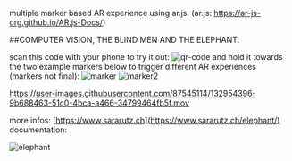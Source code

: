 
multiple marker based AR experience using ar.js. (ar.js: https://ar-js-org.github.io/AR.js-Docs/) 

##COMPUTER VISION, THE BLIND MEN AND THE ELEPHANT.

scan this code with your phone to try it out: 
![qr-code](https://user-images.githubusercontent.com/87545114/132955841-9d3acaa9-a2a3-4b7b-88ea-86622ceae77c.png)
and hold it towards the two example markers below to trigger different AR experiences (markers not final): 
![marker](https://user-images.githubusercontent.com/87545114/132955962-38e56c01-672d-4400-9e32-45310940ea07.png)
![marker2](https://user-images.githubusercontent.com/87545114/132955964-a9eab77c-1e42-42b3-87e5-9624edd071f5.png)



https://user-images.githubusercontent.com/87545114/132954396-9b688463-51c0-4bca-a466-34799464fb5f.mov




more infos: [https://www.sararutz.ch](https://www.sararutz.ch/elephant/)
documentation: 

![elephant](https://user-images.githubusercontent.com/87545114/132953520-159db542-8a22-42a4-acb5-15091a7912f4.png)

